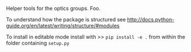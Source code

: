 Helper tools for the optics groups.
Foo.

To understand how the package is structured see http://docs.python-guide.org/en/latest/writing/structure/#modules

To install in editable mode install with >> `pip install -e .` from within the folder containing `setup.py`
